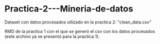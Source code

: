 # Practica-2---Mineria-de-datos

Dataset con datos procesados utlizado en la practica 2: "clean_data.csv"

RMD de la practica 1 con el que se generó el csv con los datos procesados (este archivo ya se presentó para la practica 1).
